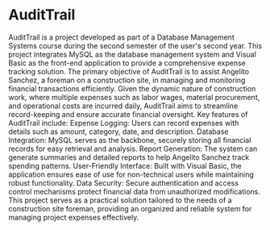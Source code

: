 # AuditTrail
 AuditTrail is a project developed as part of a Database Management Systems course during the second semester of the user's second year. This project integrates MySQL as the database management system and Visual Basic as the front-end application to provide a comprehensive expense tracking solution.  The primary objective of AuditTrail is to assist Angelito Sanchez, a foreman on a construction site, in managing and monitoring financial transactions efficiently. Given the dynamic nature of construction work, where multiple expenses such as labor wages, material procurement, and operational costs are incurred daily, AuditTrail aims to streamline record-keeping and ensure accurate financial oversight.  Key features of AuditTrail include:  Expense Logging: Users can record expenses with details such as amount, category, date, and description. Database Integration: MySQL serves as the backbone, securely storing all financial records for easy retrieval and analysis. Report Generation: The system can generate summaries and detailed reports to help Angelito Sanchez track spending patterns. User-Friendly Interface: Built with Visual Basic, the application ensures ease of use for non-technical users while maintaining robust functionality. Data Security: Secure authentication and access control mechanisms protect financial data from unauthorized modifications. This project serves as a practical solution tailored to the needs of a construction site foreman, providing an organized and reliable system for managing project expenses effectively.

